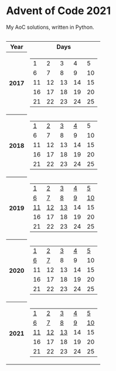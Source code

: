 # Advent of Code 2021
My AoC solutions, written in Python.

<center>
<!--  -->
<table style="display: inline-block;">
    <tr>
        <th>Year</th>
        <th>Days</th>
    </tr>
    <tr>
        <th>2017</th>
        <td>
            <table>
            <tr>
                <td>1</td>
                    <td>2</td>
                    <td>3</td>
                    <td>4</td>
                    <td>5</td>
                    </tr>
            <tr>
                <td>6</td>
                    <td>7</td>
                    <td>8</td>
                    <td>9</td>
                    <td>10</td>
                    </tr>
            <tr>
                <td>11</td>
                    <td>12</td>
                    <td>13</td>
                    <td>14</td>
                    <td>15</td>
                    </tr>
            <tr>
                <td>16</td>
                    <td>17</td>
                    <td>18</td>
                    <td>19</td>
                    <td>20</td>
                    </tr>
            <tr>
                <td>21</td>
                    <td>22</td>
                    <td>23</td>
                    <td>24</td>
                    <td>25</td>
                    </tr>
            </table>
        </td>
    </tr>
    <tr>
        <th>2018</th>
        <td>
            <table>
            <tr>
                <td><a href=2018/day01>1</td>
                    <td><a href=2018/day02>2</td>
                    <td><a href=2018/day03>3</td>
                    <td><a href=2018/day04>4</td>
                    <td>5</td>
                    </tr>
            <tr>
                <td>6</td>
                    <td>7</td>
                    <td>8</td>
                    <td>9</td>
                    <td>10</td>
                    </tr>
            <tr>
                <td>11</td>
                    <td>12</td>
                    <td>13</td>
                    <td>14</td>
                    <td>15</td>
                    </tr>
            <tr>
                <td>16</td>
                    <td>17</td>
                    <td>18</td>
                    <td>19</td>
                    <td>20</td>
                    </tr>
            <tr>
                <td>21</td>
                    <td>22</td>
                    <td>23</td>
                    <td>24</td>
                    <td>25</td>
                    </tr>
            </table>
        </td>
    </tr>
    <tr>
        <th>2019</th>
        <td>
            <table>
            <tr>
                <td><a href=2019/day01>1</td>
                    <td><a href=2019/day02>2</td>
                    <td><a href=2019/day03>3</td>
                    <td><a href=2019/day04>4</td>
                    <td><a href=2019/day05>5</td>
                    </tr>
            <tr>
                <td><a href=2019/day06>6</td>
                    <td><a href=2019/day07>7</td>
                    <td><a href=2019/day08>8</td>
                    <td><a href=2019/day09>9</td>
                    <td><a href=2019/day10>10</td>
                    </tr>
            <tr>
                <td><a href=2019/day11>11</td>
                    <td><a href=2019/day12>12</td>
                    <td><a href=2019/day13>13</td>
                    <td>14</td>
                    <td>15</td>
                    </tr>
            <tr>
                <td>16</td>
                    <td>17</td>
                    <td>18</td>
                    <td>19</td>
                    <td>20</td>
                    </tr>
            <tr>
                <td>21</td>
                    <td>22</td>
                    <td>23</td>
                    <td>24</td>
                    <td>25</td>
                    </tr>
            </table>
        </td>
    </tr>
    <tr>
        <th>2020</th>
        <td>
            <table>
            <tr>
                <td><a href=2020/day01>1</td>
                    <td><a href=2020/day02>2</td>
                    <td><a href=2020/day03>3</td>
                    <td><a href=2020/day04>4</td>
                    <td><a href=2020/day05>5</td>
                    </tr>
            <tr>
                <td><a href=2020/day06>6</td>
                    <td><a href=2020/day07>7</td>
                    <td>8</td>
                    <td>9</td>
                    <td>10</td>
                    </tr>
            <tr>
                <td>11</td>
                    <td>12</td>
                    <td>13</td>
                    <td>14</td>
                    <td>15</td>
                    </tr>
            <tr>
                <td>16</td>
                    <td>17</td>
                    <td>18</td>
                    <td>19</td>
                    <td>20</td>
                    </tr>
            <tr>
                <td>21</td>
                    <td>22</td>
                    <td>23</td>
                    <td>24</td>
                    <td>25</td>
                    </tr>
            </table>
        </td>
    </tr>
    <tr>
        <th>2021</th>
        <td>
            <table>
            <tr>
                <td><a href=2021/day01>1</td>
                    <td><a href=2021/day02>2</td>
                    <td><a href=2021/day03>3</td>
                    <td><a href=2021/day04>4</td>
                    <td><a href=2021/day05>5</td>
                    </tr>
            <tr>
                <td><a href=2021/day06>6</td>
                    <td><a href=2021/day07>7</td>
                    <td><a href=2021/day08>8</td>
                    <td><a href=2021/day09>9</td>
                    <td><a href=2021/day10>10</td>
                    </tr>
            <tr>
                <td><a href=2021/day11>11</td>
                    <td><a href=2021/day12>12</td>
                    <td><a href=2021/day13>13</td>
                    <td>14</td>
                    <td>15</td>
                    </tr>
            <tr>
                <td>16</td>
                    <td>17</td>
                    <td>18</td>
                    <td>19</td>
                    <td>20</td>
                    </tr>
            <tr>
                <td>21</td>
                    <td>22</td>
                    <td>23</td>
                    <td>24</td>
                    <td>25</td>
                    </tr>
            </table>
        </td>
    </tr>
    </table>
</center>
